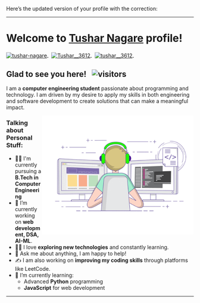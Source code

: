 Here’s the updated version of your profile with the correction:  

---

# Welcome to [Tushar Nagare](https:///Tusshar123/) profile!  

<a href="https://www.linkedin.com/in/tushar-nagare-5a17b9287/" target="_blank">
    <img align="center" src="https://raw.githubusercontent.com/rahuldkjain/github-profile-readme-generator/master/src/images/icons/Social/linked-in-alt.svg" alt="tushar-nagare" height="30" width="40" />
</a>
&nbsp;

<a href="https://x.com/Tushar__3612" target="_blank">
    <img align="center" src="https://raw.githubusercontent.com/rahuldkjain/github-profile-readme-generator/master/src/images/icons/Social/twitter.svg" alt="Tushar__3612" height="30" width="40" />
</a>
&nbsp;

<a href="https://www.instagram.com/tushar__3612/" target="_blank">
    <img align="center" src="https://raw.githubusercontent.com/rahuldkjain/github-profile-readme-generator/master/src/images/icons/Social/instagram.svg" alt="tushar__3612" height="30" width="40" />
</a>
&nbsp;


## Glad to see you here! &nbsp; ![visitors](https://visitor-badge.glitch.me/badge?page_id=Tushar.Nagare)

I am a **computer engineering student** passionate about programming and technology. I am driven by my desire to apply my skills in both engineering and software development to create solutions that can make a meaningful impact.

<img align="right" alt="GIF" src="https://github.com/AswinBarath/AswinBarath/blob/master/coding.gif?raw=true" width="408" height="318" />

### Talking about Personal Stuff:

- 👨‍🎓 I'm currently pursuing a **B.Tech in Computer Engineering**
- 🔭 I’m currently working on **web development, DSA, AI-ML**.
- 👨‍🏫 I love **exploring new technologies** and constantly learning.
- 💬 Ask me about anything, I am happy to help!
- ✍ I am also working on **improving my coding skills** through platforms like LeetCode.
- 🌱 I’m currently learning: 
  - Advanced **Python** programming
  - **JavaScript** for web development

---
